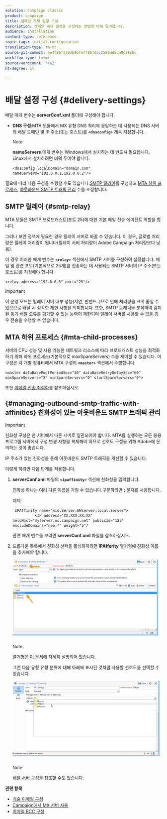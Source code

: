 ```yaml
---
solution: Campaign Classic
product: campaign
title: 캠페인 게재 설정 구성
description: 캠페인 게재 설정을 구성하는 방법에 대해 알아봅니다.
audience: installation
content-type: reference
topic-tags: initial-configuration
translation-type: tm+mt
source-git-commit: ae4f86f3703b9bfe7f08fd5c2580dd5da8c28cbd
workflow-type: tm+mt
source-wordcount: '462'
ht-degree: 1%

---
```


# 배달 설정 구성 {#delivery-settings}

배달 매개 변수는 **serverConf.xml** 폴더에 구성해야 합니다.

* **DNS 구성**:MTA 모듈에서 MX 유형 DNS 쿼리에 응답하는 데 사용되는 DNS 서버의 배달 도메인 및 IP 주소(또는 호스트)를  **`<dnsconfig>`** 계속 지정합니다.

   >[!NOTE]
   >
   >**nameServers** 매개 변수는 Windows에서 설치하는 데 반드시 필요합니다. Linux에서 설치하려면 비워 두어야 합니다.

   ```
   <dnsConfig localDomain="domain.com" nameServers="192.0.0.1,192.0.0.2"/>
   ```

필요에 따라 다음 구성을 수행할 수도 있습니다.[SMTP 릴레이](#smtp-relay)를 구성하고 [MTA 하위 프로세스](#mta-child-processes), [아웃바운드 SMTP 트래픽 관리](#managing-outbound-smtp-traffic-with-affinities) 수를 조정합니다.

## SMTP 릴레이 {#smtp-relay}

MTA 모듈은 SMTP 브로드캐스트(포트 25)에 대한 기본 메일 전송 에이전트 역할을 합니다.

그러나 보안 정책에 필요한 경우 릴레이 서버로 바꿀 수 있습니다. 이 경우, 글로벌 처리량은 릴레이 처리량이 됩니다(릴레이 서버 처리량이 Adobe Campaign 처리량보다 낮음).

이 경우 이러한 매개 변수는 **`<relay>`** 섹션에서 SMTP 서버를 구성하여 설정합니다. 메일 및 관련 포트(기본적으로 25개)를 전송하는 데 사용되는 SMTP 서버의 IP 주소(또는 호스트)를 지정해야 합니다.

```
<relay address="192.0.0.3" port="25"/>
```

>[!IMPORTANT]
>
>이 운영 모드는 릴레이 서버 내부 성능(지연, 반밴드..)으로 인해 처리량을 크게 줄일 수 있으므로 배달 시 심각한 제한 사항을 의미합니다. 또한, SMTP 트래픽을 분석하여 감지된 동기 배달 오류를 평가할 수 있는 능력이 제한되며 릴레이 서버를 사용할 수 없을 경우 전송을 수행할 수 없습니다.

## MTA 하위 프로세스 {#mta-child-processes}

서버의 CPU 성능 및 사용 가능한 네트워크 리소스에 따라 브로드캐스트 성능을 최적화하기 위해 하위 프로세스(기본적으로 maxSpareServers) 수를 제어할 수 있습니다. 이 구성은 각 개별 컴퓨터에서 MTA 구성의 **`<master>`** 섹션에서 수행합니다.

```
<master dataBasePoolPeriodSec="30" dataBaseRetryDelaySec="60" maxSpareServers="2" minSpareServers="0" startSpareServers="0">
```

또한 [이메일 전송 최적화](../../installation/using/email-deliverability.md#email-sending-optimization)를 참조하십시오.

## {#managing-outbound-smtp-traffic-with-affinities} 친화성이 있는 아웃바운드 SMTP 트래픽 관리

>[!IMPORTANT]
>
>친화성 구성은 한 서버에서 다른 서버로 일관되어야 합니다. MTA를 실행하는 모든 응용 프로그램 서버에서 구성 변경 사항을 복제해야 하므로 선호도 구성을 위해 Adobe에 문의하는 것이 좋습니다.

IP 주소가 있는 친화성을 통해 아웃바운드 SMTP 트래픽을 개선할 수 있습니다.

이렇게 하려면 다음 단계를 적용합니다.

1. **serverConf.xml** 파일의 **`<ipaffinity>`** 섹션에 친화성을 입력합니다.

   친화성 하나는 여러 다른 이름을 가질 수 있습니다.구분하려면 **;** 문자를 사용합니다.

   예제:

   ```
    IPAffinity name="mid.Server;WWserver;local.Server">
             <IP address="XX.XXX.XX.XX" heloHost="myserver.us.campaign.net" publicId="123" excludeDomains="neo.*" weight="5"/
   ```

   관련 매개 변수를 보려면 **serverConf.xml** 파일을 참조하십시오.

1. 드롭다운 목록에서 친화성 선택을 활성화하려면 **IPAfferity** 열거형에 친화성 이름을 추가해야 합니다.

   ![](assets/ipaffinity_enum.png)

   >[!NOTE]
   >
   >열거형은 [이 문서](../../platform/using/managing-enumerations.md)에 자세히 설명되어 있습니다.

   그런 다음 유형 유형 분류에 대해 아래에 표시된 것처럼 사용할 선호도를 선택할 수 있습니다.

   ![](assets/ipaffinity_typology.png)

   >[!NOTE]
   >
   >[배달 서버 구성](../../installation/using/email-deliverability.md#delivery-server-configuration)을 참조할 수도 있습니다.

**관련 항목**
* [기술 이메일 구성](email-deliverability.md)
* [Campaign에서 MX 서버 사용](using-mx-servers.md)
* [이메일 BCC 구성](email-archiving.md)
